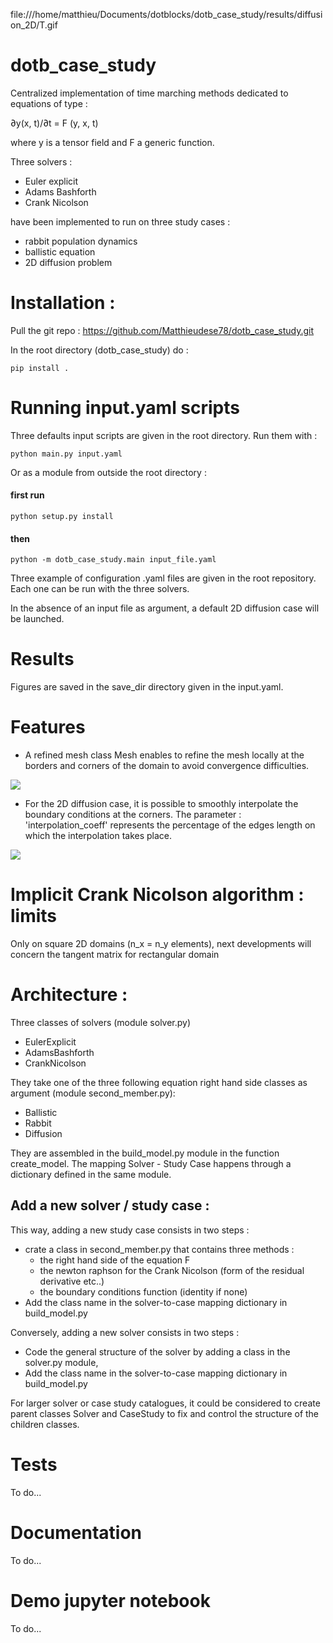 file:///home/matthieu/Documents/dotblocks/dotb_case_study/results/diffusion_2D/T.gif

# dotb_case_study
Centralized implementation of time marching methods dedicated to equations of type :

∂y(x, t)/∂t = F (y, x, t)

where y is a tensor field and F a generic function.

Three solvers :
- Euler explicit
- Adams Bashforth
- Crank Nicolson

have been implemented to run on three study cases :
- rabbit population dynamics
- ballistic equation
- 2D diffusion problem

# Installation :
Pull the git repo :
https://github.com/Matthieudese78/dotb_case_study.git

In the root directory (dotb_case_study) do :
```
pip install .
```

# Running input.yaml scripts
Three defaults input scripts are given in the root directory. Run them with :
```
python main.py input.yaml
```
Or as a module from outside the root directory :
#### first run
```
python setup.py install
```
#### then
```
python -m dotb_case_study.main input_file.yaml
```

Three example of configuration .yaml files are given in the root repository. Each one can be run with the three solvers.

In the absence of an input file as argument, a default 2D diffusion case will be launched.

# Results
Figures are saved  in the save_dir directory given in the input.yaml.

# Features
- A refined mesh class Mesh enables to refine the mesh locally at the borders and corners of the domain to avoid convergence difficulties.

<img src="file:///home/matthieu/Documents/dotblocks/dotb_case_study/results/diffusion_2D/input/mesh_2D_diffusion.png">

- For the 2D diffusion case, it is possible to smoothly interpolate the boundary conditions at the corners. The parameter : 'interpolation_coeff' represents the percentage of the edges length on which the interpolation takes place.

<img src='file:///home/matthieu/Documents/dotblocks/dotb_case_study/results/diffusion_2D/input/BCs.png'>

# Implicit Crank Nicolson algorithm : limits
Only on square 2D domains (n_x = n_y elements), next developments will concern the tangent matrix for rectangular domain




# Architecture :
Three classes of solvers (module solver.py)
- EulerExplicit
- AdamsBashforth
- CrankNicolson

They take one of the three following equation right hand side classes as argument (module second_member.py):

- Ballistic
- Rabbit
- Diffusion

They are assembled in the build_model.py module in the function create_model. The mapping Solver - Study Case happens through a dictionary defined in the same module.

## Add a new solver / study case :
This way, adding a new study case consists in two steps :

- crate a class in second_member.py that contains three methods :
  - the right hand side of the equation F
  - the newton raphson for the Crank Nicolson (form of the residual derivative etc..)
  - the boundary conditions function (identity if none)
- Add the class name in the solver-to-case mapping dictionary in build_model.py

Conversely, adding a new solver consists in two steps :
- Code the general structure of the solver by adding a class in the solver.py module,
- Add the class name in the solver-to-case mapping dictionary in build_model.py


For larger solver or case study catalogues, it could be considered to create parent classes Solver and CaseStudy to fix and control the structure of the children classes.

# Tests
To do...
# Documentation
To do...

# Demo jupyter notebook
To do...
